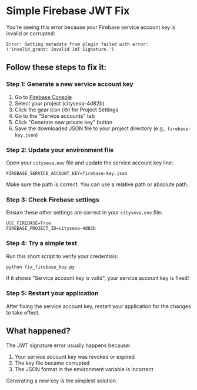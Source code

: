 # Simple Firebase JWT Fix

You're seeing this error because your Firebase service account key is invalid or corrupted:

```
Error: Getting metadata from plugin failed with error: ('invalid_grant: Invalid JWT Signature.')
```

## Follow these steps to fix it:

### Step 1: Generate a new service account key

1. Go to [Firebase Console](https://console.firebase.google.com/)
2. Select your project (cityseva-4d82b)
3. Click the gear icon (⚙️) for Project Settings
4. Go to the "Service accounts" tab
5. Click "Generate new private key" button
6. Save the downloaded JSON file to your project directory (e.g., `firebase-key.json`)

### Step 2: Update your environment file

Open your `cityseva.env` file and update the service account key line:

```
FIREBASE_SERVICE_ACCOUNT_KEY=firebase-key.json
```

Make sure the path is correct. You can use a relative path or absolute path.

### Step 3: Check Firebase settings

Ensure these other settings are correct in your `cityseva.env` file:

```
USE_FIREBASE=True
FIREBASE_PROJECT_ID=cityseva-4d82b
```

### Step 4: Try a simple test

Run this short script to verify your credentials:

```python
python fix_firebase_key.py
```

If it shows "Service account key is valid", your service account key is fixed!

### Step 5: Restart your application

After fixing the service account key, restart your application for the changes to take effect.

## What happened?

The JWT signature error usually happens because:
1. Your service account key was revoked or expired
2. The key file became corrupted
3. The JSON format in the environment variable is incorrect

Generating a new key is the simplest solution. 